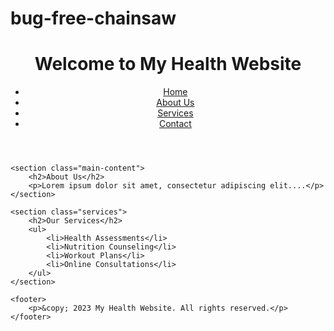 # bug-free-chainsaw
<!DOCTYPE html>
<html lang="en">
<head>
    <meta charset="UTF-8">
    <meta name="viewport" content="width=device-width, initial-scale=1.0">
    <link rel="stylesheet" href="styles.css">
    <title>My Health Website</title>
</head>
<body>
    <header>
        <h1>Welcome to My Health Website</h1>
        <nav>
            <ul>
                <li><a href="#">Home</a></li>
                <li><a href="#">About Us</a></li>
                <li><a href="#">Services</a></li>
                <li><a href="#">Contact</a></li>
            </ul>
        </nav>
    </header>
    
    <section class="main-content">
        <h2>About Us</h2>
        <p>Lorem ipsum dolor sit amet, consectetur adipiscing elit....</p>
    </section>
    
    <section class="services">
        <h2>Our Services</h2>
        <ul>
            <li>Health Assessments</li>
            <li>Nutrition Counseling</li>
            <li>Workout Plans</li>
            <li>Online Consultations</li>
        </ul>
    </section>
    
    <footer>
        <p>&copy; 2023 My Health Website. All rights reserved.</p>
    </footer>
</body>
</html>
